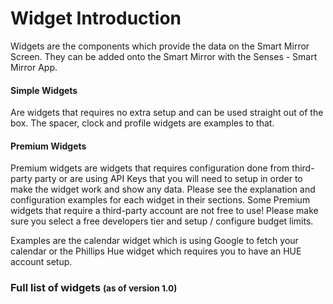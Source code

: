 # Widget Introduction

Widgets are the components which provide the data on the Smart Mirror Screen. They can be added onto the Smart Mirror with the Senses - Smart Mirror App. 

#### Simple Widgets
Are widgets that requires no extra setup and can be used straight out of the box. The spacer, clock and profile widgets are examples to that.

#### Premium Widgets
Premium widgets are widgets that requires configuration done from third-party party or are using API Keys that you will need to setup in order to make the widget work and show any data. Please see the explanation and configuration examples for each widget in their sections. Some Premium widgets that require a third-party account are not free to use! Please make sure you select a free developers tier and setup / configure budget limits.

Examples are the calendar widget which is using Google to fetch your calendar or the Phillips Hue widget which requires you to have an HUE account setup.

### Full list of widgets <small>(as of version 1.0)</small>